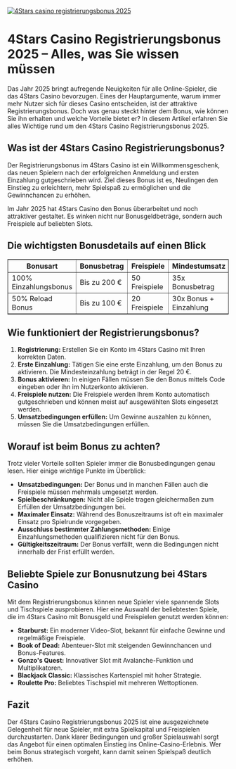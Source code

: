[![4Stars casino registrierungsbonus 2025](https://123-caf.pages.dev/gitsignup.png)](https://vrmoo.ru/Bt82HjjY)

<h1>4Stars Casino Registrierungsbonus 2025 – Alles, was Sie wissen müssen</h1>  <p>Das Jahr 2025 bringt aufregende Neuigkeiten für alle Online-Spieler, die das 4Stars Casino bevorzugen. Eines der Hauptargumente, warum immer mehr Nutzer sich für dieses Casino entscheiden, ist der attraktive Registrierungsbonus. Doch was genau steckt hinter dem Bonus, wie können Sie ihn erhalten und welche Vorteile bietet er? In diesem Artikel erfahren Sie alles Wichtige rund um den 4Stars Casino Registrierungsbonus 2025.</p>  <h2>Was ist der 4Stars Casino Registrierungsbonus?</h2>  <p>Der Registrierungsbonus im 4Stars Casino ist ein Willkommensgeschenk, das neuen Spielern nach der erfolgreichen Anmeldung und ersten Einzahlung gutgeschrieben wird. Ziel dieses Bonus ist es, Neulingen den Einstieg zu erleichtern, mehr Spielspaß zu ermöglichen und die Gewinnchancen zu erhöhen.</p>  <p>Im Jahr 2025 hat 4Stars Casino den Bonus überarbeitet und noch attraktiver gestaltet. Es winken nicht nur Bonusgeldbeträge, sondern auch Freispiele auf beliebten Slots.</p>  <h2>Die wichtigsten Bonusdetails auf einen Blick</h2>  <table border="1" cellpadding="10" cellspacing="0" style="border-collapse: collapse; width: 100%;">   <thead>     <tr>       <th>Bonusart</th>       <th>Bonusbetrag</th>       <th>Freispiele</th>       <th>Mindestumsatz</th>       <th>Gültigkeit</th>     </tr>   </thead>   <tbody>     <tr>       <td>100% Einzahlungsbonus</td>       <td>Bis zu 200 €</td>       <td>50 Freispiele</td>       <td>35x Bonusbetrag</td>       <td>30 Tage</td>     </tr>     <tr>       <td>50% Reload Bonus</td>       <td>Bis zu 100 €</td>       <td>20 Freispiele</td>       <td>30x Bonus + Einzahlung</td>       <td>15 Tage</td>     </tr>   </tbody> </table>  <h2>Wie funktioniert der Registrierungsbonus?</h2>  <ol>   <li><strong>Registrierung:</strong> Erstellen Sie ein Konto im 4Stars Casino mit Ihren korrekten Daten.</li>   <li><strong>Erste Einzahlung:</strong> Tätigen Sie eine erste Einzahlung, um den Bonus zu aktivieren. Die Mindesteinzahlung beträgt in der Regel 20 €.</li>   <li><strong>Bonus aktivieren:</strong> In einigen Fällen müssen Sie den Bonus mittels Code eingeben oder ihn im Nutzerkonto aktivieren.</li>   <li><strong>Freispiele nutzen:</strong> Die Freispiele werden Ihrem Konto automatisch gutgeschrieben und können meist auf ausgewählten Slots eingesetzt werden.</li>   <li><strong>Umsatzbedingungen erfüllen:</strong> Um Gewinne auszahlen zu können, müssen Sie die Umsatzbedingungen erfüllen.</li> </ol>  <h2>Worauf ist beim Bonus zu achten?</h2>  <p>Trotz vieler Vorteile sollten Spieler immer die Bonusbedingungen genau lesen. Hier einige wichtige Punkte im Überblick:</p>  <ul>   <li><strong>Umsatzbedingungen:</strong> Der Bonus und in manchen Fällen auch die Freispiele müssen mehrmals umgesetzt werden.</li>   <li><strong>Spielbeschränkungen:</strong> Nicht alle Spiele tragen gleichermaßen zum Erfüllen der Umsatzbedingungen bei.</li>   <li><strong>Maximaler Einsatz:</strong> Während des Bonuszeitraums ist oft ein maximaler Einsatz pro Spielrunde vorgegeben.</li>   <li><strong>Ausschluss bestimmter Zahlungsmethoden:</strong> Einige Einzahlungsmethoden qualifizieren nicht für den Bonus.</li>   <li><strong>Gültigkeitszeitraum:</strong> Der Bonus verfällt, wenn die Bedingungen nicht innerhalb der Frist erfüllt werden.</li> </ul>  <h2>Beliebte Spiele zur Bonusnutzung bei 4Stars Casino</h2>  <p>Mit dem Registrierungsbonus können neue Spieler viele spannende Slots und Tischspiele ausprobieren. Hier eine Auswahl der beliebtesten Spiele, die im 4Stars Casino mit Bonusgeld und Freispielen genutzt werden können:</p>  <ul>   <li><strong>Starburst:</strong> Ein moderner Video-Slot, bekannt für einfache Gewinne und regelmäßige Freispiele.</li>   <li><strong>Book of Dead:</strong> Abenteuer-Slot mit steigenden Gewinnchancen und Bonus-Features.</li>   <li><strong>Gonzo's Quest:</strong> Innovativer Slot mit Avalanche-Funktion und Multiplikatoren.</li>   <li><strong>Blackjack Classic:</strong> Klassisches Kartenspiel mit hoher Strategie.</li>   <li><strong>Roulette Pro:</strong> Beliebtes Tischspiel mit mehreren Wettoptionen.</li> </ul>  <h2>Fazit</h2>  <p>Der 4Stars Casino Registrierungsbonus 2025 ist eine ausgezeichnete Gelegenheit für neue Spieler, mit extra Spielkapital und Freispielen durchzustarten. Dank klarer Bedingungen und großer Spielauswahl sorgt das Angebot für einen optimalen Einstieg ins Online-Casino-Erlebnis. Wer beim Bonus strategisch vorgeht, kann damit seinen Spielspaß deutlich erhöhen.</p>